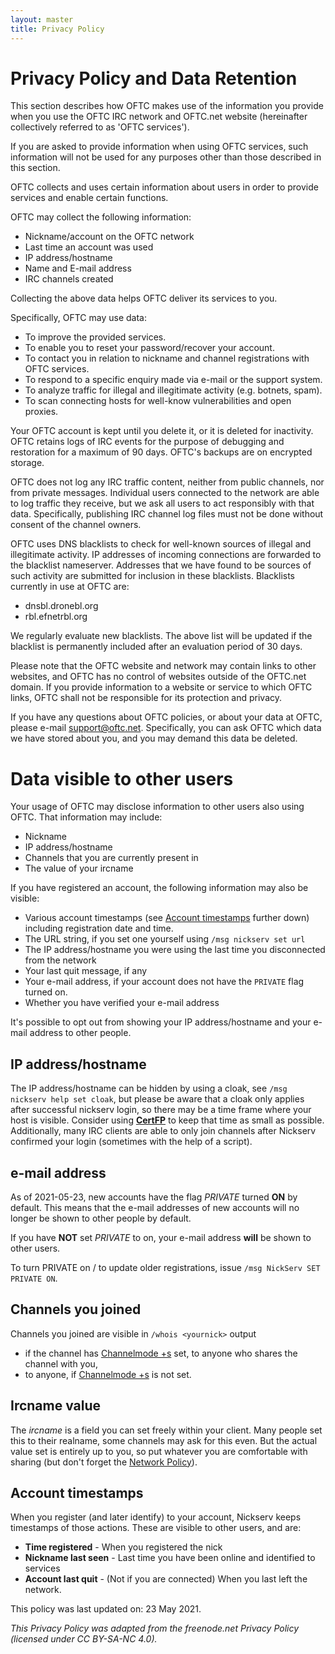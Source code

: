```yaml
---
layout: master
title: Privacy Policy
---
```


# Privacy Policy and Data Retention

This section describes how OFTC makes use of the information you provide when
you use the OFTC IRC network and OFTC.net website (hereinafter collectively
referred to as 'OFTC services').

If you are asked to provide information when using OFTC services, such
information will not be used for any purposes other than those described in
this section.

OFTC collects and uses certain information about users in order to provide
services and enable certain functions.

OFTC may collect the following information:
* Nickname/account on the OFTC network
* Last time an account was used
* IP address/hostname
* Name and E-mail address
* IRC channels created

Collecting the above data helps OFTC deliver its services to you.

Specifically, OFTC may use data:
* To improve the provided services.
* To enable you to reset your password/recover your account.
* To contact you in relation to nickname and channel registrations with OFTC services.
* To respond to a specific enquiry made via e-mail or the support system.
* To analyze traffic for illegal and illegitimate activity (e.g. botnets, spam).
* To scan connecting hosts for well-know vulnerabilities and open proxies.

Your OFTC account is kept until you delete it, or it is deleted for inactivity.
OFTC retains logs of IRC events for the purpose of debugging and restoration
for a maximum of 90 days. OFTC's backups are on encrypted storage.

OFTC does not log any IRC traffic content, neither from public channels, nor from
private messages. Individual users connected to the network are able to log
traffic they receive, but we ask all users to act responsibly with that data.
Specifically, publishing IRC channel log files must not be done without consent
of the channel owners.

OFTC uses DNS blacklists to check for well-known sources of illegal and
illegitimate activity. IP addresses of incoming connections are forwarded to
the blacklist nameserver. Addresses that we have found to be sources of such
activity are submitted for inclusion in these blacklists. Blacklists currently
in use at OFTC are:
* dnsbl.dronebl.org
* rbl.efnetrbl.org

We regularly evaluate new blacklists. The above list will be updated if the
blacklist is permanently included after an evaluation period of 30 days.

Please note that the OFTC website and network may contain links to other
websites, and OFTC has no control of websites outside of the OFTC.net domain.
If you provide information to a website or service to which OFTC links, OFTC
shall not be responsible for its protection and privacy.

If you have any questions about OFTC policies, or about your data at OFTC,
please e-mail <a href="mail:support@oftc.net">support@oftc.net</a>.
Specifically, you can ask OFTC which data we have stored about you, and you may
demand this data be deleted.

# Data visible to other users
Your usage of OFTC may disclose information to other users
also using OFTC. That information may include:
* Nickname
* IP address/hostname
* Channels that you are currently present in
* The value of your ircname

If you have registered an account, the following information
may also be visible:

* Various account timestamps (see [Account
  timestamps](#account-timestamps) further down) including
  registration date and time.
* The URL string, if you set one yourself using `/msg nickserv set url`
* The IP address/hostname you were using the last time you
  disconnected from the network
* Your last quit message, if any
* Your e-mail address, if your account does not have the `PRIVATE`
  flag turned on.
* Whether you have verified your e-mail address

It's possible to opt out from showing your IP address/hostname and
your e-mail address to other people.

## IP address/hostname
The IP address/hostname can be hidden by using a cloak, see `/msg
nickserv help set cloak`, but please be aware that a cloak only
applies after successful nickserv login, so there may be a time frame
where your host is visible. Consider using
[**CertFP**](/NickServ/CertFP/) to keep that time as small as possible.
Additionally, many IRC clients are able to only join channels after
Nickserv confirmed your login (sometimes with the help of a script).

## e-mail address
As of 2021-05-23, new accounts have the flag *PRIVATE* turned
**ON** by default. This means that the e-mail addresses of new
accounts will no longer be shown to other people by default.

If you have **NOT** set *PRIVATE* to on, your e-mail address **will**
be shown to other users.

To turn PRIVATE on / to update older registrations, issue `/msg
NickServ SET PRIVATE ON`.

## Channels you joined
Channels you joined are visible in `/whois <yournick>` output
* if the channel has [Channelmode +s](/ChannelModes/) set, to anyone
  who shares the channel with you,
* to anyone, if [Channelmode +s](/ChannelModes/) is not set.

## Ircname value
The *ircname* is a field you can set freely within your client. Many
people set this to their realname, some channels may ask for this
even. But the actual value set is entirely up to you, so put whatever
you are comfortable with sharing (but don't forget the [Network Policy](/Network_Policy/)).

## Account timestamps
When you register (and later identify) to your account, Nickserv keeps
timestamps of those actions. These are visible to other users, and
are:
* **Time registered** - When you registered the nick
* **Nickname last seen** - Last time you have been online and
  identified to services
* **Account last quit** - (Not if you are connected) When you last
  left the network.


This policy was last updated on: 23 May 2021.

*This Privacy Policy was adapted from the freenode.net Privacy Policy
(licensed under CC BY-SA-NC 4.0).*
